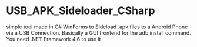 # USB_APK_Sideloader_CSharp
simple tool made in C# WinForms to Sideload .apk files to a Android Phone via a USB Connection. Basically a GUI frontend for the adb install command. You need .NET Framework 4.6 to use it
